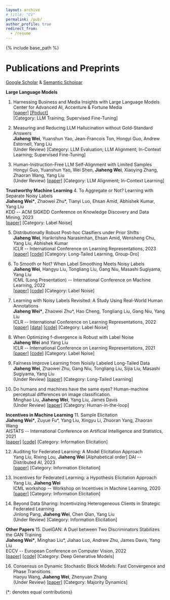 ```yaml
---
layout: archive
# title: "CV"
permalink: /pub/
author_profile: true
redirect_from:
  - /resume
---
```



{% include base_path %}

Publications and Preprints 
======
[Google Scholar](https://scholar.google.com/citations?hl=en&view_op=list_works&gmla=AJsN-F4mzzRmyicjKgyJuE_WLzx_tpVQntZMEAN1HK6chxXKFENXHN68EgZTimHO8MrddNz0k99myPtWpGaSGugghQJktT4mVvqGV33rBg7DnSMTjo5630I&user=gfB8UaIAAAAJ) & [Semantic Scholoar](https://www.semanticscholar.org/author/Jiaheng-Wei/103410241)

**Large Language Models**
1.  Harnessing Business and Media Insights with Large Language Models             
Center for Advanced AI, Accenture & Fortune Media                
[[paper]](https://arxiv.org/abs/2406.06559)  [[Poduct]](https://fortune.com/analytics)                 
[Category: LLM Training; Supervised Fine-Tuning]            


2.  Measuring and Reducing LLM Hallucination without Gold-Standard Answers             
**Jiaheng Wei**, Yuanshun Yao, Jean-Francois Ton, Hongyi Guo, Andrew Estornell, Yang Liu                
(Under Review) [Category: LLM Evaluation; LLM Alignment; In-Context Learning; Supervised Fine-Tuning]            

3.  Human-Instruction-Free LLM Self-Alignment with Limited Samples               
Hongyi Guo, Yuanshun Yao, Wei Shen, **Jiaheng Wei**, Xiaoying Zhang, Zhaoran Wang, Yang Liu                
(Under Review) [[paper]](https://arxiv.org/abs/2401.06785) [Category: LLM Alignment; In-Context Learning]            


**Trustworthy Machine Learning**
4.  To Aggregate or Not? Learning with Separate Noisy Labels             
**Jiaheng Wei\***, Zhaowei Zhu\*, Tianyi Luo, Ehsan Amid, Abhishek Kumar, Yang Liu               
KDD -- ACM SIGKDD Conference on Knowledge Discovery and Data Mining, 2023               
[[paper]](https://dl.acm.org/doi/10.1145/3580305.3599522) [Category: Label Noise]            

5.  Distributionally Robust Post-hoc Clasifiers under Prior Shifts               
**Jiaheng Wei**, Harikrishna Narasimhan, Ehsan Amid, Wensheng Chu, Yang Liu, Abhishek Kumar               
ICLR -- International Conference on Learning Representations, 2023              
[[paper]](https://openreview.net/forum?id=3KUfbI9_DQE)  [[code]](https://github.com/weijiaheng/Drops) [Category: Long-Tailed Learning, Group-Dro] 

6.  To Smooth or Not? When Label Smoothing Meets Noisy Labels             
**Jiaheng Wei**, Hangyu Liu, Tongliang Liu, Gang Niu, Masashi Sugiyama, Yang Liu               
ICML (Long Presentation) -- International Conference on Machine Learning, 2022                
[[paper]](https://proceedings.mlr.press/v162/wei22b)  [[code]](https://github.com/UCSC-REAL/negative-label-smoothing) [Category: Label Noise]

7.	Learning with Noisy Labels Revisited: A Study Using Real-World Human Annotations           
**Jiaheng Wei\***, Zhaowei Zhu\*, Hao Cheng, Tongliang Liu, Gang Niu, Yang Liu           
ICLR -- International Conference on Learning Representations, 2022           
[[paper]](https://openreview.net/forum?id=TBWA6PLJZQm&referrer=%5BAuthor%20Console%5D(%2Fgroup%3Fid%3DICLR.cc%2F2022%2FConference%2FAuthors%23your-submissions))  [[data]](http://noisylabels.com/)  [[code]](https://github.com/UCSC-REAL/cifar-10-100n) [Category: Label Noise]       

8.  When Optimizing f-divergence is Robust with Label Noise                 
**Jiaheng Wei** and Yang Liu            
ICLR -- International Conference on Learning Representations, 2021               
[[paper]](https://openreview.net/forum?id=WesiCoRVQ15)  [[code]](https://github.com/weijiaheng/Robust-f-divergence-measures) [Category: Label Noise]

9.  Fairness Improve Learning from Noisily Labeled Long-Tailed Data             
**Jiaheng Wei**, Zhaowei Zhu, Gang Niu, Tongliang Liu, Sijia Liu, Masashi Sugiyama, Yang Liu               
(Under Review) [[paper]](https://arxiv.org/abs/2303.12291) [Category: Long-Tailed Learning] 

10.	Do humans and machines have the same eyes? Human-machine perceptual differences on image classification.           
Minghao Liu, **Jiaheng Wei**, Yang Liu, James Davis               
(Under Review) [[paper]](https://arxiv.org/abs/2304.08733) [Category: Human-in-the-loop]    

**Incentives in Machine Learning**
11.	Sample Elicitation           
**Jiaheng Wei\***, Zuyue Fu*, Yang Liu, Xingyu Li, Zhuoran Yang, Zhaoran Wang           
AISTATS -- International Conference on Artificial Intelligence and Statistics, 2021           
[[paper]](https://proceedings.mlr.press/v130/wei21c)  [[code]](https://github.com/weijiaheng/Credible-sample-elicitation) [Category: Information Elicitation]

12.	Auditing for Federated Learning: A Model Elicitation Approach           
Yang Liu, Rixing Lou, **Jiaheng Wei** [Alphabetical order]
DAI -- Distributed AI, 2023               
[[paper]](https://dl.acm.org/doi/abs/10.1145/3627676.3627683) [Category: Information Elicitation]     

13.	Incentives for Federated Learning: a Hypothesis Elicitation Approach           
Yang Liu, **Jiaheng Wei**           
ICML workshop -- Workshop on Incentives in Machine Learning, 2020               
[[paper]](https://arxiv.org/abs/2007.10596) [Category: Information Elicitation]    

14.	Beyond Data Sharing: Incentivizing Heterogeneous Clients in Strategic Federated Learning           
Jinlong Pang, **Jiaheng Wei**, Chen Qian, Yang Liu            
(Under Review) [Category: Information Elicitation]     

**Other Papers**
15.	DuelGAN: A Duel between Two Discriminators Stabilizes the GAN Training           
**Jiaheng Wei\***, Minghao Liu\*, Jiahao Luo, Andrew Zhu, James Davis, Yang Liu               
ECCV -- European Conference on Computer Vision, 2022            
[[paper]](https://www.ecva.net/papers/eccv_2022/papers_ECCV/papers/136830290.pdf)  [[code]](https://github.com/UCSC-REAL/DuelGAN) [Category: Deep Generative Models]           

16.	Consensus on Dynamic Stochastic Block Models: Fast Convergence and Phase Transitions           
Haoyu Wang, **Jiaheng Wei**, Zhenyuan Zhang           
(Under Review) [[paper]](https://arxiv.org/abs/2209.03999) [Category: Majority Dynamics]           

(\*: denotes equal contributions)  
